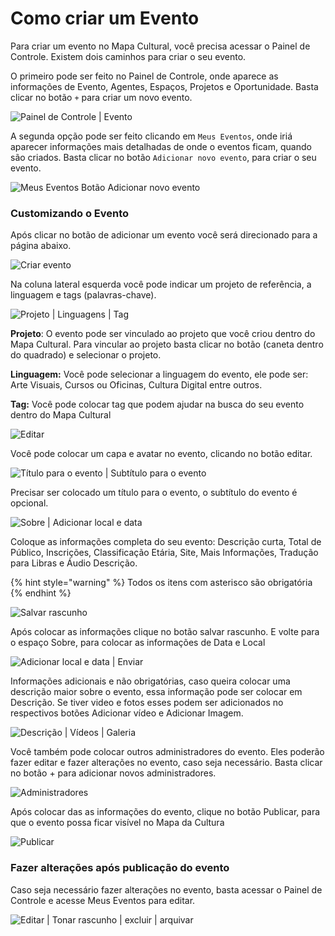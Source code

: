 # Como criar um Evento

Para criar um evento no Mapa Cultural, você precisa acessar o Painel de Controle. Existem dois caminhos para criar o seu evento. 

O primeiro pode ser feito no Painel de Controle, onde aparece as informações de Evento, Agentes, Espaços, Projetos e Oportunidade. Basta clicar no botão `+` para criar um novo evento.

![Painel de Controle \| Evento](../.gitbook/assets/como-criar-um-evento01.png)

A segunda opção pode ser feito clicando em `Meus Eventos`, onde iriá aparecer informações mais detalhadas de onde o eventos ficam, quando são criados. Basta clicar no botão `Adicionar novo evento`, para criar o seu evento. 

![Meus Eventos  Bot&#xE3;o Adicionar novo evento](../.gitbook/assets/como-criar-um-evento02.png)

### Customizando o Evento

Após clicar no botão de adicionar um evento você será direcionado para a página abaixo. 

![Criar evento](../.gitbook/assets/como-criar-um-evento03.png)

Na coluna lateral esquerda você pode indicar um projeto de referência, a linguagem e tags \(palavras-chave\).

![Projeto \| Linguagens \| Tag ](../.gitbook/assets/como-criar-um-evento04.png)

**Projeto**: O evento pode ser vinculado ao projeto que você criou dentro do Mapa Cultural. Para vincular ao projeto basta clicar no botão \(caneta dentro do quadrado\) e selecionar o projeto. 

**Linguagem:** Você pode selecionar a linguagem do evento, ele pode ser: Arte Visuais, Cursos ou Oficinas, Cultura Digital entre outros. 

**Tag:** Você pode colocar tag que podem ajudar na busca do seu evento dentro do Mapa Cultural

![Editar](../.gitbook/assets/como-criar-um-evento05.png)

Você pode colocar um capa e avatar no evento, clicando no botão editar.

![T&#xED;tulo para o evento \| Subt&#xED;tulo para o evento](../.gitbook/assets/como-criar-um-evento06.png)

Precisar ser colocado um título para o evento, o subtítulo do evento é opcional.

![Sobre \| Adicionar local e data](../.gitbook/assets/como-criar-um-evento08.png)

Coloque as informações completa do seu evento: Descrição curta, Total de Público, Inscrições, Classificação Etária, Site, Mais Informações, Tradução para Libras e Áudio Descrição.

{% hint style="warning" %}
Todos os itens com asterisco são obrigatória
{% endhint %}

![Salvar rascunho](../.gitbook/assets/como-criar-um-evento07.png)

Após colocar as informações clique no botão salvar rascunho. E volte para o espaço Sobre, para colocar as informações de Data e Local

![Adicionar local e data \| Enviar](../.gitbook/assets/como-criar-um-evento09.png)

Informações adicionais e não obrigatórias, caso queira colocar uma descrição maior sobre o evento, essa informação pode ser colocar em Descrição. Se tiver video e fotos esses podem ser adicionados no respectivos botões Adicionar vídeo e Adicionar Imagem.

![Descri&#xE7;&#xE3;o \| V&#xED;deos \| Galeria](../.gitbook/assets/como-criar-um-evento10.png)

Você também pode colocar outros administradores do evento. Eles poderão fazer editar e fazer alterações no evento, caso seja necessário. Basta clicar no botão + para adicionar novos administradores. 

![Administradores](../.gitbook/assets/como-criar-um-evento11.png)

Após colocar das as informações do evento, clique no botão Publicar, para que o evento possa ficar visível no Mapa da Cultura

![Publicar](../.gitbook/assets/como-criar-um-evento15.png)

### Fazer alterações após publicação do evento

Caso seja necessário fazer alterações no evento, basta acessar o Painel de Controle e acesse Meus Eventos para editar. 

![Editar \| Tonar rascunho \| excluir \| arquivar](../.gitbook/assets/como-criar-um-evento14.png)



